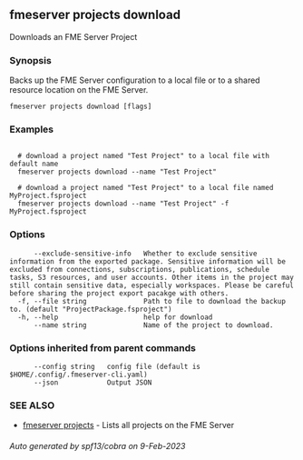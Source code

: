 ## fmeserver projects download

Downloads an FME Server Project

### Synopsis

Backs up the FME Server configuration to a local file or to a shared resource location on the FME Server.

```
fmeserver projects download [flags]
```

### Examples

```

  # download a project named "Test Project" to a local file with default name
  fmeserver projects download --name "Test Project"
	
  # download a project named "Test Project" to a local file named MyProject.fsproject
  fmeserver projects download --name "Test Project" -f MyProject.fsproject
```

### Options

```
      --exclude-sensitive-info   Whether to exclude sensitive information from the exported package. Sensitive information will be excluded from connections, subscriptions, publications, schedule tasks, S3 resources, and user accounts. Other items in the project may still contain sensitive data, especially workspaces. Please be careful before sharing the project export pacakge with others.
  -f, --file string              Path to file to download the backup to. (default "ProjectPackage.fsproject")
  -h, --help                     help for download
      --name string              Name of the project to download.
```

### Options inherited from parent commands

```
      --config string   config file (default is $HOME/.config/.fmeserver-cli.yaml)
      --json            Output JSON
```

### SEE ALSO

* [fmeserver projects](fmeserver_projects.md)	 - Lists all projects on the FME Server

###### Auto generated by spf13/cobra on 9-Feb-2023

